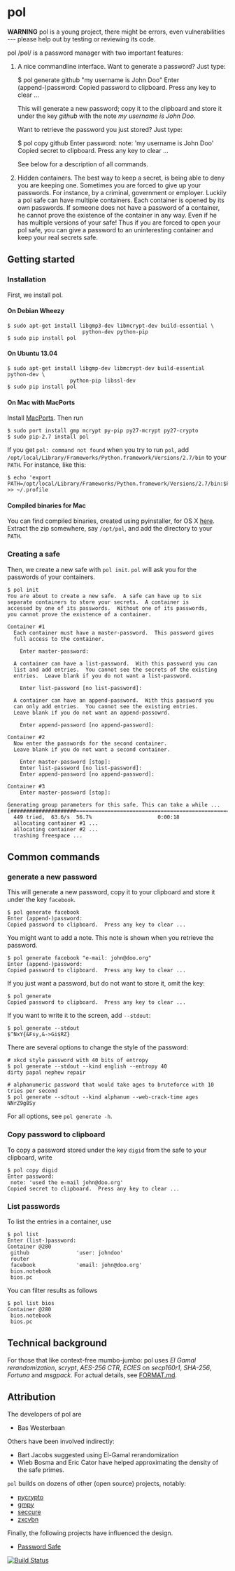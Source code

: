 pol
===

**WARNING** pol is a young project, there might be errors,
even vulnerabilities --- please help out by testing
or reviewing its code.

pol /pɵl/ is a password manager with two important features:

   1. A nice commandline interface.  Want to generate a password?
      Just type:
      
        $ pol generate github "my username is John Doo"
        Enter (append-)password: 
        Copied password to clipboard.  Press any key to clear ...
      
      This will generate a new password; copy it to the clipboard and
      store it under the key *github* with the
      note *my username is John Doo*.
      
      Want to retrieve the password you just stored?  Just type:
      
        $ pol copy github
        Enter password: 
         note: 'my username is John Doo'
        Copied secret to clipboard.  Press any key to clear ...

      See below for a description of all commands.
      
   2. Hidden containers.  The best way to keep a secret, is
      being able to deny you are keeping one.  Sometimes you
      are forced to give up your passwords.  For instance,
      by a criminal, government or employer.
      Luckily a pol safe can have multiple
      containers.  Each container is opened by its own passwords.
      If someone does not have a password of a container, he cannot
      prove the existence of the container in any way.
      Even if he has multiple versions of your safe!
      Thus if you are forced to open your pol safe, you can give
      a password to an uninteresting container and keep your real
      secrets safe.

Getting started
---------------

### Installation
First, we install pol.

#### On Debian Wheezy

    $ sudo apt-get install libgmp3-dev libmcrypt-dev build-essential \
                            python-dev python-pip
    $ sudo pip install pol

#### On Ubuntu 13.04

    $ sudo apt-get install libgmp-dev libmcrypt-dev build-essential python-dev \
                        python-pip libssl-dev
    $ sudo pip install pol

#### On Mac with MacPorts

Install [MacPorts](http://www.macports.org).  Then run

    $ sudo port install gmp mcrypt py-pip py27-mcrypt py27-crypto
    $ sudo pip-2.7 install pol

If you get `pol: command not found` when you try to run `pol`,
add `/opt/local/Library/Frameworks/Python.framework/Versions/2.7/bin`
to your `PATH`.  For instance, like this:

    $ echo 'export PATH=/opt/local/Library/Frameworks/Python.framework/Versions/2.7/bin:$PATH' >> ~/.profile

#### Compiled binaries for Mac

You can find compiled binaries, created using pyinstaller, for
OS X [here](http://westerbaan.name/~bas/pol/pol-latest.zip).
Extract the zip somewhere, say `/opt/pol`, and add the directory to your `PATH`.

### Creating a safe
Then, we create a new safe with `pol init`.  `pol` will ask you for the
passwords of your containers.

    $ pol init
    You are about to create a new safe.  A safe can have up to six
    separate containers to store your secrets.  A container is
    accessed by one of its passwords.  Without one of its passwords,
    you cannot prove the existence of a container.
    
    Container #1
      Each container must have a master-password.  This password gives
      full access to the container.
    
        Enter master-password: 
    
      A container can have a list-password.  With this password you can
      list and add entries.  You cannot see the secrets of the existing
      entries.  Leave blank if you do not want a list-password.
    
        Enter list-password [no list-password]: 
    
      A container can have an append-password.  With this password you
      can only add entries.  You cannot see the existing entries.
      Leave blank if you do not want an append-passowrd.
    
        Enter append-password [no append-password]: 
    
    Container #2
      Now enter the passwords for the second container.
      Leave blank if you do not want a second container.
    
        Enter master-password [stop]: 
        Enter list-password [no list-password]: 
        Enter append-password [no append-password]: 
    
    Container #3
        Enter master-password [stop]: 
    
    Generating group parameters for this safe. This can take a while ...
    [#####################=========================================================]
      449 tried,  63.6/s  56.7%                     0:00:18
      allocating container #1 ...
      allocating container #2 ...
      trashing freespace ...

Common commands
---------------

### generate a new password

This will generate a new password, copy it to your clipboard and store it under
the key `facebook`.

    $ pol generate facebook
    Enter (append-)password: 
    Copied password to clipboard.  Press any key to clear ...

You might want to add a note.  This note is shown when you retrieve
the password.

    $ pol generate facebook "e-mail: john@doo.org"
    Enter (append-)password: 
    Copied password to clipboard.  Press any key to clear ...

If you just want a password, but do not want to store it, omit the key:

    $ pol generate
    Copied password to clipboard.  Press any key to clear ...

If you want to write it to the screen, add `--stdout`:

    $ pol generate --stdout
    $^NxY{&Fsy,&->Gi$RZ}

There are several options to change the style of the password:

    # xkcd style password with 40 bits of entropy
    $ pol generate --stdout --kind english --entropy 40
    dirty papal nephew repair
    
    # alphanumeric password that would take ages to bruteforce with 10 tries per second
    $ pol generate --sdtout --kind alphanum --web-crack-time ages
    NNrZ9g8Sy

For all options, see `pol generate -h`.

### Copy password to clipboard

To copy a password stored under the key `digid` from the safe to
your clipboard, write

    $ pol copy digid
    Enter password: 
     note: 'used the e-mail john@doo.org'
    Copied secret to clipboard.  Press any key to clear ... 

### List passwords

To list the entries in a container, use

    $ pol list
    Enter (list-)password: 
    Container @280
     github               'user: johndoo'
     router             
     facebook             'email: john@doo.org'
     bios.notebook
     bios.pc

You can filter results as follows

    $ pol list bios
    Container @280
     bios.notebook
     bios.pc

Technical background
--------------------

For those that like context-free mumbo-jumbo: pol
uses *El Gamal rerandomization*, *scrypt*, *AES-256 CTR*,
*ECIES* on *secp160r1*, *SHA-256*, *Fortuna* and *msgpack*.
For actual details, see [FORMAT.md](doc/FORMAT.md).

Attribution
-----------

The developers of pol are

 * Bas Westerbaan

Others have been involved indirectly:

 * Bart Jacobs suggested using El-Gamal rerandomization
 * Wieb Bosma and Eric Cator have helped approximating the density
   of the safe primes.

`pol` builds on dozens of other (open source) projects, notably:

 * [pycrypto](https://www.dlitz.net/software/pycrypto/)
 * [gmpy](http://code.google.com/p/gmpy/)
 * [seccure](http://point-at-infinity.org/seccure/)
 * [zxcvbn](https://tech.dropbox.com/2012/04/zxcvbn-realistic-password-strength-estimation/)

Finally, the following projects have influenced the design.

 * [Password Safe](http://passwordsafe.sourceforge.net/quickstart.shtml)

[![Build Status](https://travis-ci.org/bwesterb/pol.png)](
   https://travis-ci.org/bwesterb/pol)
      
<!-- vim: set shiftwidth=4:tabstop=4:expandtab: -->
